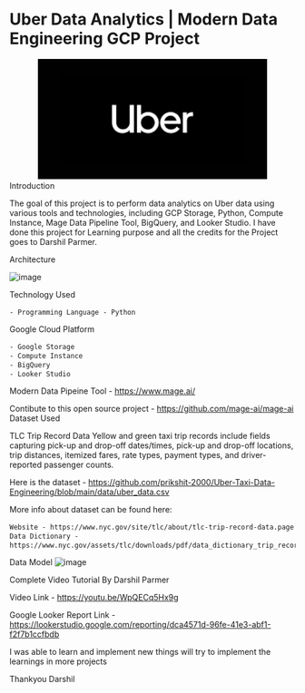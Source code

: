 
# Uber Data Analytics | Modern Data Engineering GCP Project
<center><img src = "data/download.png" width="80%" height="50%"></center>
Introduction

The goal of this project is to perform data analytics on Uber data using various tools and technologies, including GCP Storage, Python, Compute Instance, Mage Data Pipeline Tool, BigQuery, and Looker Studio. I have done this project for Learning purpose and all the credits for the Project goes to Darshil Parmer.

Architecture

![image](https://user-images.githubusercontent.com/46683777/236123168-d0e5f27d-4af9-432b-8035-64ef2aea229e.png)


Technology Used

    - Programming Language - Python

Google Cloud Platform

    - Google Storage
    - Compute Instance
    - BigQuery
    - Looker Studio

Modern Data Pipeine Tool - https://www.mage.ai/

Contibute to this open source project - https://github.com/mage-ai/mage-ai
Dataset Used

TLC Trip Record Data Yellow and green taxi trip records include fields capturing pick-up and drop-off dates/times, pick-up and drop-off locations, trip distances, itemized fares, rate types, payment types, and driver-reported passenger counts.

Here is the dataset - https://github.com/prikshit-2000/Uber-Taxi-Data-Engineering/blob/main/data/uber_data.csv

More info about dataset can be found here:

    Website - https://www.nyc.gov/site/tlc/about/tlc-trip-record-data.page
    Data Dictionary - https://www.nyc.gov/assets/tlc/downloads/pdf/data_dictionary_trip_records_yellow.pdf

Data Model
![image](https://user-images.githubusercontent.com/46683777/236123276-7ddc8dea-dff0-4729-b5ce-4994f1a9d8a3.png)


Complete Video Tutorial By Darshil Parmer

Video Link - https://youtu.be/WpQECq5Hx9g

Google Looker Report Link - https://lookerstudio.google.com/reporting/dca4571d-96fe-41e3-abf1-f2f7b1ccfbdb

I was able to learn and implement new things will try to implement the learnings in more projects

Thankyou Darshil
